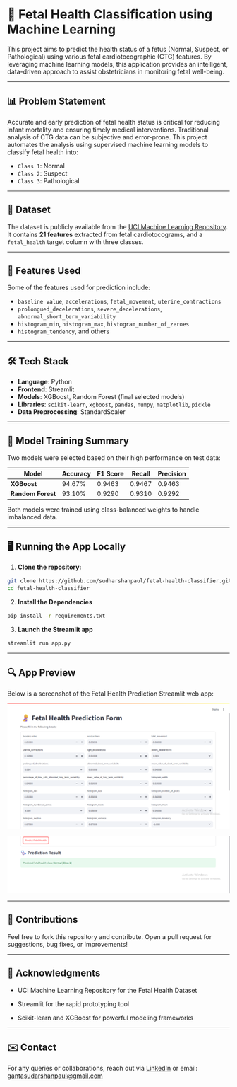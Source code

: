 # 🤰 Fetal Health Classification using Machine Learning

This project aims to predict the health status of a fetus (Normal, Suspect, or Pathological) using various fetal cardiotocographic (CTG) features. By leveraging machine learning models, this application provides an intelligent, data-driven approach to assist obstetricians in monitoring fetal well-being.

---

## 📊 Problem Statement

Accurate and early prediction of fetal health status is critical for reducing infant mortality and ensuring timely medical interventions. Traditional analysis of CTG data can be subjective and error-prone. This project automates the analysis using supervised machine learning models to classify fetal health into:

- `Class 1`: Normal  
- `Class 2`: Suspect  
- `Class 3`: Pathological  

---

## 📁 Dataset

The dataset is publicly available from the [UCI Machine Learning Repository](https://archive.ics.uci.edu/ml/datasets/fetal+health).  
It contains **21 features** extracted from fetal cardiotocograms, and a `fetal_health` target column with three classes.

---

## 🔧 Features Used

Some of the features used for prediction include:

- `baseline value`, `accelerations`, `fetal_movement`, `uterine_contractions`
- `prolongued_decelerations`, `severe_decelerations`, `abnormal_short_term_variability`
- `histogram_min`, `histogram_max`, `histogram_number_of_zeroes`
- `histogram_tendency`, and others

---

## 🛠️ Tech Stack

- **Language**: Python  
- **Frontend**: Streamlit  
- **Models**: XGBoost, Random Forest (final selected models)  
- **Libraries**: `scikit-learn`, `xgboost`, `pandas`, `numpy`, `matplotlib`, `pickle`  
- **Data Preprocessing**: StandardScaler

---

## 🧠 Model Training Summary

Two models were selected based on their high performance on test data:

| Model            | Accuracy | F1 Score | Recall | Precision |
|------------------|----------|----------|--------|-----------|
| **XGBoost**      | 94.67%   | 0.9463   | 0.9467 | 0.9463    |
| **Random Forest**| 93.10%   | 0.9290   | 0.9310 | 0.9292    |

Both models were trained using class-balanced weights to handle imbalanced data.

---

## 🖥️ Running the App Locally

1. **Clone the repository:**

```bash
git clone https://github.com/sudharshanpaul/fetal-health-classifier.git
cd fetal-health-classifier
```

2. **Install the Dependencies**

```bash
pip install -r requirements.txt
```

3. **Launch the Streamlit app**

```bash
streamlit run app.py
```

---

## 🔍 App Preview

Below is a screenshot of the Fetal Health Prediction Streamlit web app:

![Streamlit App Screenshot](https://github.com/sudharshanpaul/Fetal-Health-Predictor/blob/main/images/Screenshot%202025-06-18%20095838.png)

![Streamlit App Screenshot](https://github.com/sudharshanpaul/Fetal-Health-Predictor/blob/main/images/Screenshot%202025-06-18%20095854.png)

---

## 🤝 Contributions
Feel free to fork this repository and contribute. Open a pull request for suggestions, bug fixes, or improvements!

---

## 🙏 Acknowledgments
- UCI Machine Learning Repository for the Fetal Health Dataset

- Streamlit for the rapid prototyping tool

- Scikit-learn and XGBoost for powerful modeling frameworks

---

## ✉️ Contact
For any queries or collaborations, reach out via [LinkedIn](https://www.linkedin.com/in/sudharshan-paul/) or email: gantasudarshanpaul@gmail.com
